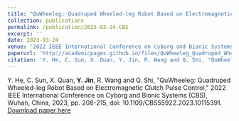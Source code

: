```yaml
---
title: "QuWheeleg: Quadruped Wheeled-leg Robot Based on Electromagnetic Clutch Pulse Control"
collection: publications
permalink: /publication/2023-03-24-CBS
excerpt: ''
date: 2023-03-24
venue: '2022 IEEE International Conference on Cyborg and Bionic Systems (CBS)'
paperurl: 'http://academicpages.github.io/files/QuWheeleg_Quadruped_Wheeled-leg_Robot_Based_on_Electromagnetic_Clutch_Pulse_Control.pdf'
citation: 'Y. He, C. Sun, X. Quan, Y. Jin, R. Wang and Q. Shi, "QuWheeleg: Quadruped Wheeled-leg Robot Based on Electromagnetic Clutch Pulse Control," 2022 IEEE International Conference on Cyborg and Bionic Systems (CBS), Wuhan, China, 2023, pp. 208-215, doi: 10.1109/CBS55922.2023.10115391.'
---
```

Y. He, C. Sun, X. Quan, **Y. Jin**, R. Wang and Q. Shi, "QuWheeleg: Quadruped Wheeled-leg Robot Based on Electromagnetic Clutch Pulse Control," 2022 IEEE International Conference on Cyborg and Bionic Systems (CBS), Wuhan, China, 2023, pp. 208-215, doi: 10.1109/CBS55922.2023.10115391.
[Download paper here](http://academicpages.github.io/files/QuWheeleg_Quadruped_Wheeled-leg_Robot_Based_on_Electromagnetic_Clutch_Pulse_Control.pdf)
